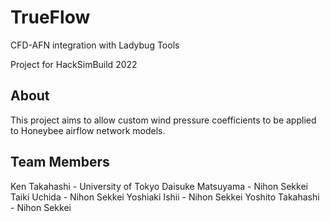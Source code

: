# TrueFlow
CFD-AFN integration with Ladybug Tools

Project for HackSimBuild 2022

## About
This project aims to allow custom wind pressure coefficients to be applied to Honeybee airflow network models.

## Team Members
Ken Takahashi - University of Tokyo
Daisuke Matsuyama - Nihon Sekkei
Taiki Uchida - Nihon Sekkei
Yoshiaki Ishii - Nihon Sekkei
Yoshito Takahashi - Nihon Sekkei
